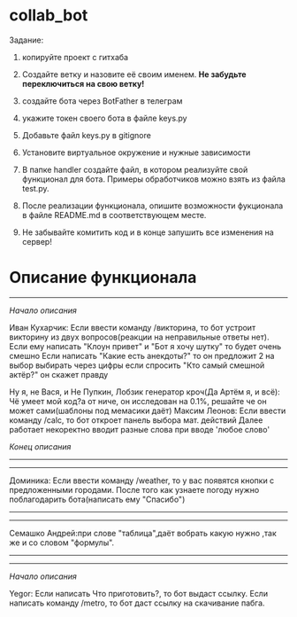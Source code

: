 # collab_bot
Задание:

1) копируйте проект с гитхаба
2) Создайте ветку и назовите её своим именем. **Не забудьте переключиться на свою ветку!**
3) создайте бота через BotFather в телеграм
4) укажите токен своего бота в файле keys.py
5) Добавьте файл keys.py в gitignore
2) Установите виртуальное окружение и нужные зависимости

3) В папке handler создайте файл, в котором реализуйте свой функционал для бота. Примеры обработчиков можно взять из файла test.py.
4) После реализации функционала, опишите возможности фукционала в файле README.md в соответствующем месте.
5) Не забывайте комитить код и в конце запушить все изменения на сервер!


# Описание функционала
___
*Начало описания*

Иван Кухарчик:
Если ввести команду /викторина, то бот устроит викторину из двух вопросов(реакции на неправильные ответы нет).
Если ему написать "Клоун привет" и "Бот я хочу шутку" то будет очень смешно
Если написать "Какие есть анекдоты?" то он предложит 2 на выбор выбирать через цифры
если спросить "Кто самый смешной актёр?" он скажет правду

Ну я, не Вася, и Не Пупкин, Лобзик генератор кроч(Да Артём я, и всё):
Чё умеет мой код?а от ниче, он исследован на 0.1%, решайте че он может сами(шаблоны под мемасики даёт)
Максим Леонов:
Если ввести команду /calc, то бот откроет панель выбора мат. действий
Далее работает некоректно
вводит разные слова при вводе 'любое слово'


*Конец описания*
___
___
Доминика:
Если ввести команду /weather, то у вас появятся кнопки с предложенными городами.
После того как узнаете погоду нужно поблагодарить бота(написать ему "Спасибо")
___

___
Семашко Андрей:при слове "таблица",даёт вобрать какую нужно ,так же и со словом "формулы".
___
___
*Начало описания*

Yegor:
Если написать Что приготовить?, то бот выдаст ссылку.
Если написать команду /metro, то бот даст ссылку на скачивание пабга.